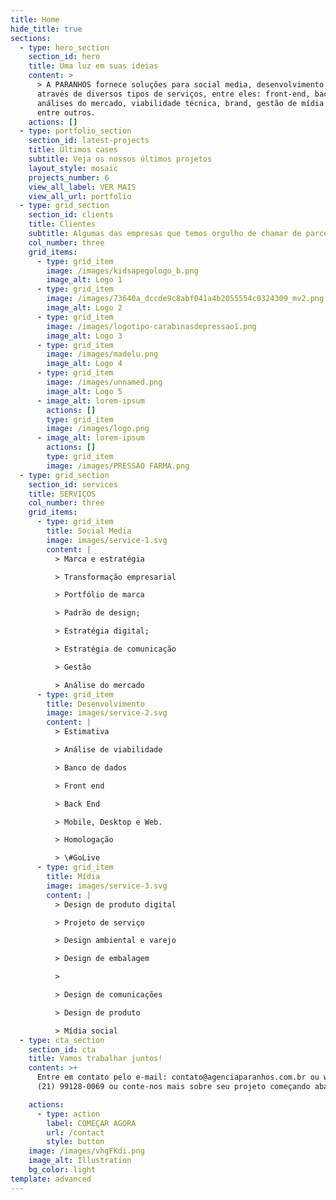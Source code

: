 ```yaml
---
title: Home
hide_title: true
sections:
  - type: hero_section
    section_id: hero
    title: Uma luz em suas ideias
    content: >
      > A PARANHOS fornece soluções para social media, desenvolvimento e mídia,
      através de diversos tipos de serviços, entre eles: front-end, back-end,
      análises do mercado, viabilidade técnica, brand, gestão de mídia social,
      entre outros.
    actions: []
  - type: portfolio_section
    section_id: latest-projects
    title: Últimos cases
    subtitle: Veja os nossos últimos projetos
    layout_style: mosaic
    projects_number: 6
    view_all_label: VER MAIS
    view_all_url: portfolio
  - type: grid_section
    section_id: clients
    title: Clientes
    subtitle: Algumas das empresas que temos orgulho de chamar de parceiras
    col_number: three
    grid_items:
      - type: grid_item
        image: /images/kidsapegologo_b.png
        image_alt: Logo 1
      - type: grid_item
        image: /images/73640a_dccde9c8abf041a4b2055554c0324309_mv2.png
        image_alt: Logo 2
      - type: grid_item
        image: /images/logotipo-carabinasdepressao1.png
        image_alt: Logo 3
      - type: grid_item
        image: /images/madelu.png
        image_alt: Logo 4
      - type: grid_item
        image: /images/unnamed.png
        image_alt: Logo 5
      - image_alt: lorem-ipsum
        actions: []
        type: grid_item
        image: /images/logo.png
      - image_alt: lorem-ipsum
        actions: []
        type: grid_item
        image: /images/PRESSAO FARMA.png
  - type: grid_section
    section_id: services
    title: SERVIÇOS
    col_number: three
    grid_items:
      - type: grid_item
        title: Social Media
        image: images/service-1.svg
        content: |
          > Marca e estratégia

          > Transformação empresarial

          > Portfólio de marca

          > Padrão de design;

          > Estratégia digital;

          > Estratégia de comunicação

          > Gestão

          > Análise do mercado
      - type: grid_item
        title: Desenvolvimento
        image: images/service-2.svg
        content: |
          > Estimativa

          > Análise de viabilidade

          > Banco de dados

          > Front end

          > Back End

          > Mobile, Desktop e Web.

          > Homologação

          > \#GoLive
      - type: grid_item
        title: Mídia
        image: images/service-3.svg
        content: |
          > Design de produto digital

          > Projeto de serviço

          > Design ambiental e varejo

          > Design de embalagem

          >

          > Design de comunicações

          > Design de produto

          > Mídia social
  - type: cta_section
    section_id: cta
    title: Vamos trabalhar juntos!
    content: >+
      Entre em contato pelo e-mail: contato@agenciaparanhos.com.br ou whatsapp:
      (21) 99128-0069 ou conte-nos mais sobre seu projeto começando abaixo.

    actions:
      - type: action
        label: COMEÇAR AGORA
        url: /contact
        style: button
    image: /images/vhgFKdi.png
    image_alt: Illustration
    bg_color: light
template: advanced
---
```

